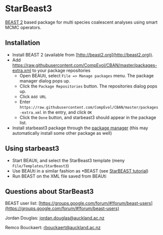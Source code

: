 # StarBeast3

[BEAST 2](http://beast2.org) based package for multi species coalescent analyses using smart MCMC operators.

## Installation

* Install BEAST 2 (available from [http://beast2.org](http://beast2.org)).
* Add https://raw.githubusercontent.com/CompEvol/CBAN/master/packages-extra.xml to your package repositories
	* Open BEAUti, select `File => Manage packages` menu. The package manager dialog pops up.
	* Click the `Package Repositories` button. The repositories dialog pops up.
	* Click `Add URL`
	* Enter `https://raw.githubusercontent.com/CompEvol/CBAN/master/packages-extra.xml` in the entry, and click `OK`
	* Click the `Done` button, and starbeast3 should appear in the package list.
* Install starbeast3 package through the [package manager](http://www.beast2.org/managing-packages/) (this may automatically install some other package as well)

## Using starbeast3

* Start BEAUti, and select the StarBeast3 template  (meny `File/Templates/StarBeast3`)
* Use BEAUti in a similar fashion as *BEAST (see [StarBEAST tutorial](https://taming-the-beast.org/tutorials/StarBeast-Tutorial/))
* Run BEAST on the XML file saved from BEAUti


## Questions about StarBeast3

BEAST user list: [https://groups.google.com/forum/#!forum/beast-users](https://groups.google.com/forum/#!forum/beast-users)

Jordan Douglas: [jordan.douglas@auckland.ac.nz](jordan.douglas@auckland.ac.nz)

Remco Bouckaert: [rbouckaert@auckland.ac.nz](rbouckaert@auckland.ac.nz)

